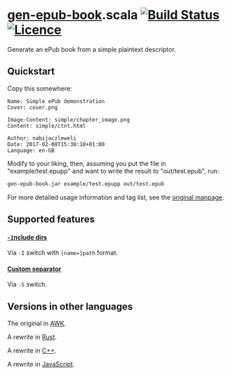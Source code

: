 # [gen-epub-book](https://nabijaczleweli.xyz/content/gen-epub-book).scala [![Build Status](https://travis-ci.org/nabijaczleweli/gen-epub-book.scala.svg?branch=master)](https://travis-ci.org/nabijaczleweli/gen-epub-book.scala) [![Licence](https://img.shields.io/badge/license-MIT-blue.svg?style=flat)](LICENSE)
Generate an ePub book from a simple plaintext descriptor.

## Quickstart

Copy this somewhere:

```
Name: Simple ePub demonstration
Cover: cover.png

Image-Content: simple/chapter_image.png
Content: simple/ctnt.html

Author: nabijaczleweli
Date: 2017-02-08T15:30:18+01:00
Language: en-GB
```

Modify to your liking, then, assuming you put the file in "example/test.epupp" and want to write the result to "out/test.epub", run:

```sh
gen-epub-book.jar example/test.epupp out/test.epub
```

For more detailed usage information and tag list, see the [original manpage](https://cdn.rawgit.com/nabijaczleweli/gen-epub-book/man/gen-epub-book.awk.1.html).

## Supported features

#### [`-I`nclude dirs](https://nabijaczleweli.xyz/content/gen-epub-book/programmer.html#features-include-dirs)

Via `-I` switch with `[name=]path` format.

#### [Custom separator](https://nabijaczleweli.xyz/content/gen-epub-book/programmer.html#features-custom-separator)

Via `-S` switch.

## Versions in other languages

The original in [AWK](https://github.com/nabijaczleweli/gen-epub-book).

A rewrite in [Rust](https://github.com/nabijaczleweli/gen-epub-book.rs).

A rewrite in [C++](https://github.com/nabijaczleweli/gen-epub-book.cpp).

A rewrite in [JavaScript](https://github.com/nabijaczleweli/gen-epub-book.js).
